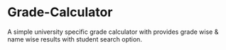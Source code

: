 # Grade-Calculator
A simple university specific grade calculator with provides grade wise & name wise results with student search option.

